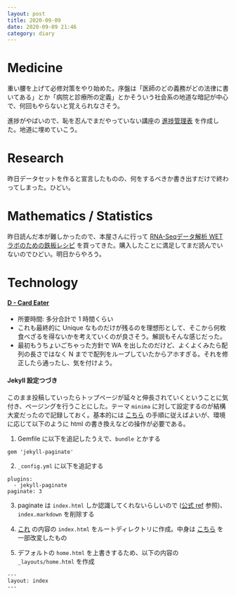 ```yaml
---
layout: post
title: 2020-09-09
date: 2020-09-09 21:46
category: diary
---
```

<script type="text/x-mathjax-config">MathJax.Hub.Config({tex2jax: {inlineMath: [['$','$'], ['\(','\)']], processEscapes: true},});</script>
<script async src="https://cdnjs.cloudflare.com/ajax/libs/mathjax/2.7.6/MathJax.js?config=TeX-AMS_CHTML"></script>

# Medicine
重い腰を上げて必修対策をやり始めた。序盤は「医師のどの義務がどの法律に書いてある」とか「病院と診療所の定義」とかそういう社会系の地道な暗記が中心で、何回もやらないと覚えられなさそう。

進捗がやばいので、恥を忍んでまだやっていない講座の [進捗管理表](https://docs.google.com/spreadsheets/d/1eZLdl9TM8siMKTBzZQH-09xdMemYMoMC-su_9j4UekU/edit#gid=1631534534) を作成した。地道に埋めていこう。

# Research
昨日データセットを作ると宣言したものの、何をするべきか書き出すだけで終わってしまった。ひどい。

# Mathematics / Statistics
昨日読んだ本が難しかったので、本屋さんに行って [RNA-Seqデータ解析 WETラボのための鉄板レシピ](https://www.amazon.co.jp/RNA-Seq%E3%83%87%E3%83%BC%E3%82%BF%E8%A7%A3%E6%9E%90-WET%E3%83%A9%E3%83%9C%E3%81%AE%E3%81%9F%E3%82%81%E3%81%AE%E9%89%84%E6%9D%BF%E3%83%AC%E3%82%B7%E3%83%94-%E5%AE%9F%E9%A8%93%E5%8C%BB%E5%AD%A6%E5%88%A5%E5%86%8A-%E5%9D%8A%E8%BE%B2-%E7%A7%80%E9%9B%85/dp/4758122431/ref=pd_bxgy_img_2/358-5260791-9919549?_encoding=UTF8&pd_rd_i=4758122431&pd_rd_r=d9a4b737-6b7f-44e2-bb0a-a870e754292a&pd_rd_w=3pOwp&pd_rd_wg=vrGLE&pf_rd_p=e64b0a81-ca1b-4802-bd2c-a4b65bccc76e&pf_rd_r=NEMBWF0CXK34JJQK9S8H&psc=1&refRID=NEMBWF0CXK34JJQK9S8H) を買ってきた。購入したことに満足してまだ読んでいないのでひどい。明日からやろう。

# Technology

#### [D - Card Eater](https://atcoder.jp/contests/arc068/tasks/arc068_b)
- 所要時間: 多分合計で 1 時間くらい
- これも最終的に Unique なものだけが残るのを理想形として、そこから何枚食べざるを得ないかを考えていくのが良さそう。解説もそんな感じだった。
- 最初もうちょいごちゃった方針で WA を出したのだけど、よくよくみたら配列の長さではなく N までで配列をループしていたからアホすぎる。それを修正したら通ったし、気を付けよう。

#### Jekyll 設定つづき
このまま投稿していったらトップページが延々と伸長されていくということに気付き、ページングを行うことにした。テーマ `minima` に対して設定するのが結構大変だったので記録しておく。基本的には [こちら](https://github.com/jekyll/minima/pull/150#commitcomment-23340591) の手順に従えばよいが、環境に応じて以下のように html の書き換えなどの操作が必要である。
1. Gemfile に以下を追記したうえで、`bundle` とかする
```
gem 'jekyll-paginate'
```
2. `_config.yml` に以下を追記する
```
plugins:
  - jekyll-paginate
paginate: 3
```
3. paginate は `index.html` しか認識してくれないらしいので ([公式 ref](http://jekyllrb-ja.github.io/docs/pagination/) 参照)、`index.markdown` を削除する
4. [これ](https://github.com/iwasaki501/iwasaki501.github.io/commit/587a30d9b7cea1b3539e7519d834910cf66e6b8e#diff-eacf331f0ffc35d4b482f1d15a887d3b) の内容の `index.html` をルートディレクトリに作成。中身は [こちら](https://stackoverflow.com/questions/57659321/how-to-paginate-in-jekyll) を一部改変したもの

5. デフォルトの `home.html` を上書きするため、以下の内容の `_layouts/home.html` を作成
```
---
layout: index
---
```
